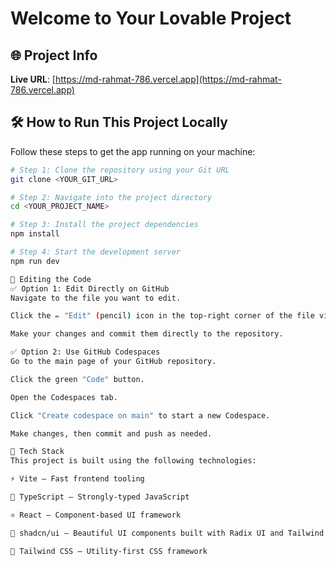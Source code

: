 # Welcome to Your Lovable Project

## 🌐 Project Info

**Live URL**: [https://md-rahmat-786.vercel.app](https://md-rahmat-786.vercel.app)

## 🛠 How to Run This Project Locally

Follow these steps to get the app running on your machine:

```sh
# Step 1: Clone the repository using your Git URL
git clone <YOUR_GIT_URL>

# Step 2: Navigate into the project directory
cd <YOUR_PROJECT_NAME>

# Step 3: Install the project dependencies
npm install

# Step 4: Start the development server
npm run dev

📝 Editing the Code
✅ Option 1: Edit Directly on GitHub
Navigate to the file you want to edit.

Click the ✏️ "Edit" (pencil) icon in the top-right corner of the file view.

Make your changes and commit them directly to the repository.

✅ Option 2: Use GitHub Codespaces
Go to the main page of your GitHub repository.

Click the green "Code" button.

Open the Codespaces tab.

Click "Create codespace on main" to start a new Codespace.

Make changes, then commit and push as needed.

🧱 Tech Stack
This project is built using the following technologies:

⚡ Vite – Fast frontend tooling

🧠 TypeScript – Strongly-typed JavaScript

⚛️ React – Component-based UI framework

🧩 shadcn/ui – Beautiful UI components built with Radix UI and Tailwind CSS

🎨 Tailwind CSS – Utility-first CSS framework

